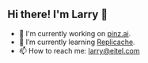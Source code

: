 ## Hi there! I'm Larry 👋
- 🔭 I'm currently working on [pinz.ai](https://pinz.ai/).
- 🌱 I’m currently learning [Replicache](https://replicache.dev/).
- 📫 How to reach me: larry@eitel.com

<!--
**LarryEitel/larryeitel** is a ✨ _special_ ✨ repository because its `README.md` (this file) appears on your GitHub profile.
-->
